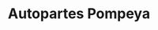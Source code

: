 ---
title: "Autopartes Pompeya"
url: /ciudad-autonoma-de-buenos-aires/autopartes-pompeya/
shop: Autoteile
---